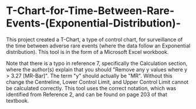 # T-Chart-for-Time-Between-Rare-Events-(Exponential-Distribution)-
This project created a T-Chart, a type of control chart, for surveillance of the time between adverse rare events (where the data follow an Exponential distribution). This tool is in the form of a Microsoft Excel workbook.

Note that there is a typo in reference 7, specifically the Calculation section, where the author(s) explain that you should "Remove any y values where y > 3.27 [MR-Bar]". The term "y" should actually be "MR". Without this change the Centreline, Lower Control Limit, and Upper Control Limit cannot be calculated correctly. This tool uses the correct notation, which was identified from Reference 2, and can be found on page 203 of that textbook.  
